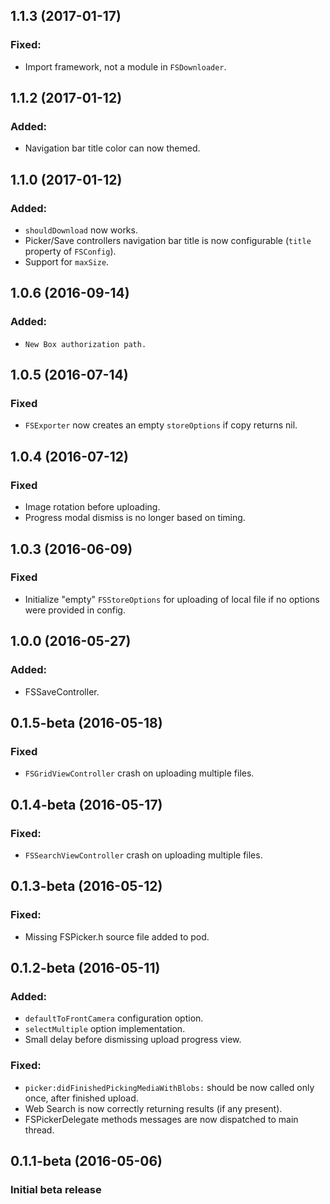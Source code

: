 ## 1.1.3 (2017-01-17)

### Fixed:

- Import framework, not a module in ```FSDownloader```.

## 1.1.2 (2017-01-12)

### Added:

- Navigation bar title color can now themed.

## 1.1.0 (2017-01-12)

### Added:

- ```shouldDownload``` now works.
- Picker/Save controllers navigation bar title is now configurable (```title``` property of ```FSConfig```).
- Support for ```maxSize```.

## 1.0.6 (2016-09-14)

### Added:

- ```New Box authorization path.```

## 1.0.5 (2016-07-14)

### Fixed

- ```FSExporter``` now creates an empty ```storeOptions``` if copy returns nil.

## 1.0.4 (2016-07-12)

### Fixed

- Image rotation before uploading.
- Progress modal dismiss is no longer based on timing.

## 1.0.3 (2016-06-09)

### Fixed

- Initialize "empty" ```FSStoreOptions``` for uploading of local file if no options were provided in config.

## 1.0.0 (2016-05-27)

### Added:

- FSSaveController.

## 0.1.5-beta (2016-05-18)

### Fixed

- ```FSGridViewController``` crash on uploading multiple files.

## 0.1.4-beta (2016-05-17)

### Fixed:

- ```FSSearchViewController``` crash on uploading multiple files.

## 0.1.3-beta (2016-05-12)

### Fixed:

- Missing FSPicker.h source file added to pod.

## 0.1.2-beta (2016-05-11)

### Added:

- ```defaultToFrontCamera``` configuration option.
- ```selectMultiple``` option implementation.
- Small delay before dismissing upload progress view.

### Fixed:

- ```picker:didFinishedPickingMediaWithBlobs:``` should be now called only once, after finished upload.
- Web Search is now correctly returning results (if any present).
- FSPickerDelegate methods messages are now dispatched to main thread.

## 0.1.1-beta (2016-05-06)

### Initial beta release
